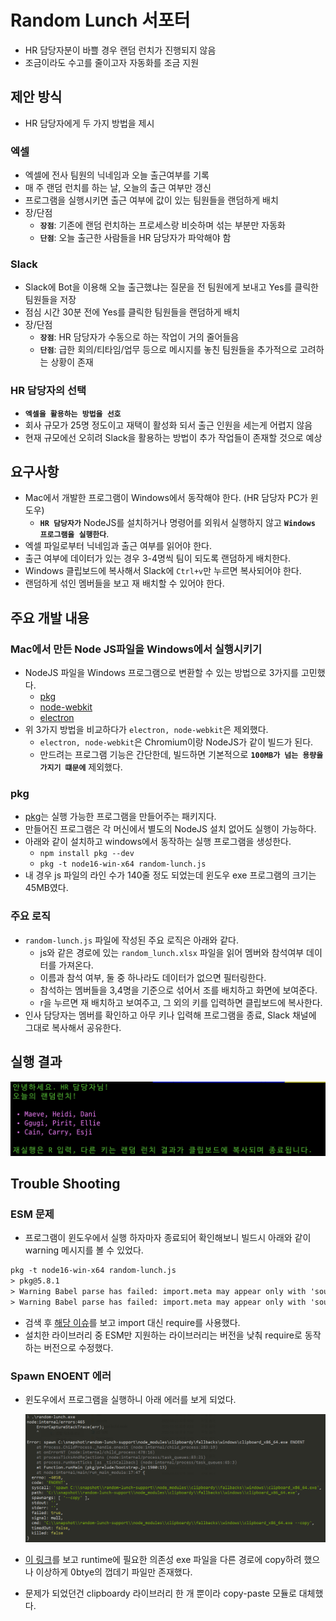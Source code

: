 # Random Lunch 서포터

- HR 담당자분이 바쁠 경우 랜덤 런치가 진행되지 않음
- 조금이라도 수고를 줄이고자 자동화를 조금 지원

## 제안 방식

- HR 담당자에게 두 가지 방법을 제시

### 엑셀

- 엑셀에 전사 팀원의 닉네임과 오늘 출근여부를 기록
- 매 주 랜덤 런치를 하는 날, 오늘의 출근 여부만 갱신
- 프로그램을 실행시키면 출근 여부에 값이 있는 팀원들을 랜덤하게 배치
- 장/단점
  - **`장점`**: 기존에 랜덤 런치하는 프로세스랑 비슷하며 섞는 부분만 자동화
  - **`단점`**: 오늘 출근한 사람들을 HR 담당자가 파악해야 함

### Slack

- Slack에 Bot을 이용해 오늘 출근했냐는 질문을 전 팀원에게 보내고 Yes를 클릭한 팀원들을 저장
- 점심 시간 30분 전에 Yes를 클릭한 팀원들을 랜덤하게 배치
- 장/단점
  - **`장점`**: HR 담당자가 수동으로 하는 작업이 거의 줄어들음
  - **`단점`**: 급한 회의/티타임/업무 등으로 메시지를 놓친 팀원들을 추가적으로 고려하는 상황이 존재

### HR 담당자의 선택

- **`엑셀을 활용하는 방법을 선호`**
- 회사 규모가 25명 정도이고 재택이 활성화 되서 출근 인원을 세는게 어렵지 않음
- 현재 규모에선 오히려 Slack을 활용하는 방법이 추가 작업들이 존재할 것으로 예상

## 요구사항

- Mac에서 개발한 프로그램이 Windows에서 동작해야 한다. (HR 담당자 PC가 윈도우)
  - **`HR 담당자가`** NodeJS를 설치하거나 명령어를 외워서 실행하지 않고 **`Windows 프로그램을 실행한다`**.
- 엑셀 파일로부터 닉네임과 출근 여부를 읽어야 한다.
- 출근 여부에 데이터가 있는 경우 3-4명씩 팀이 되도록 랜덤하게 배치한다.
- Windows 클립보드에 복사해서 Slack에 `Ctrl+v`만 누르면 복사되어야 한다.
- 랜덤하게 섞인 멤버들을 보고 재 배치할 수 있어야 한다.

## 주요 개발 내용

### Mac에서 만든 Node JS파일을 Windows에서 실행시키기

- NodeJS 파일을 Windows 프로그램으로 변환할 수 있는 방법으로 3가지를 고민했다.
  - [pkg](https://github.com/vercel/pkg)
  - [node-webkit](https://nwjs.io/)
  - [electron](https://www.electronjs.org/)
- 위 3가지 방법을 비교하다가 `electron, node-webkit`은 제외했다.
  - `electron, node-webkit`은 Chromium이랑 NodeJS가 같이 빌드가 된다.
  - 만드려는 프로그램 기능은 간단한데, 빌드하면 기본적으로 **`100MB가 넘는 용량을 가지기 떄문에`** 제외했다.

### pkg

- [pkg](https://github.com/vercel/pkg)는 실행 가능한 프로그램을 만들어주는 패키지다.
- 만들어진 프로그램은 각 머신에서 별도의 NodeJS 설치 없어도 실행이 가능하다.
- 아래와 같이 설치하고 windows에서 동작하는 실행 프로그램을 생성한다.
  - `npm install pkg --dev`
  - `pkg -t node16-win-x64 random-lunch.js`
- 내 경우 js 파일의 라인 수가 140줄 정도 되었는데 윈도우 exe 프로그램의 크기는 45MB였다.

### 주요 로직

- `random-lunch.js` 파일에 작성된 주요 로직은 아래와 같다.
  - js와 같은 경로에 있는 `random_lunch.xlsx` 파일을 읽어 멤버와 참석여부 데이터를 가져온다.
  - 이름과 참석 여부, 둘 중 하나라도 데이터가 없으면 필터링한다.
  - 참석하는 멤버들을 3,4명을 기준으로 섞어서 조를 배치하고 화면에 보여준다.
  - r을 누르면 재 배치하고 보여주고, 그 외의 키를 입력하면 클립보드에 복사한다.
- 인사 담당자는 멤버를 확인하고 아무 키나 입력해 프로그램을 종료, Slack 채널에 그대로 복사해서 공유한다.

## 실행 결과

<img src="https://github.com/programmer-sjk/random-lunch-support/blob/main/images/result.png" width="550">

## Trouble Shooting

### ESM 문제

- 프로그램이 윈도우에서 실행 하자마자 종료되어 확인해보니 빌드시 아래와 같이 warning 메시지를 볼 수 있었다.

```txt
pkg -t node16-win-x64 random-lunch.js
> pkg@5.8.1
> Warning Babel parse has failed: import.meta may appear only with 'sourceType: "module"' (5:45)
> Warning Babel parse has failed: import.meta may appear only with 'sourceType: "module"' (6:45)
```

- 검색 후 [해당 이슈](https://github.com/vercel/pkg/issues/1291)를 보고 import 대신 require를 사용했다.
- 설치한 라이브러리 중 ESM만 지원하는 라이브러리는 버전을 낮춰 require로 동작하는 버전으로 수정했다.

### Spawn ENOENT 에러

- 윈도우에서 프로그램을 실행하니 아래 에러를 보게 되었다.

  <img src="https://github.com/programmer-sjk/random-lunch-support/blob/main/images/spawn-enoent-error.png" width="500">

- [이 링크](https://github.com/vercel/pkg/issues/342)를 보고 runtime에 필요한 의존성 exe 파일을 다른 경로에 copy하려 했으나 이상하게 0btye의 껍데기 파일만 존재했다.
- 문제가 되었던건 clipboardy 라이브러리 한 개 뿐이라 copy-paste 모듈로 대체했다.
